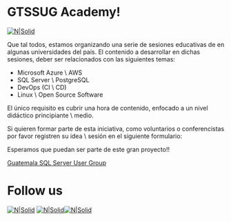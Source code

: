 # GTSSUG Academy!

[![N|Solid](http://dbamastery.com/wp-content/uploads/2018/10/LogoSQL.jpg)](https://gtssug.pass.org)

Que tal todos, estamos organizando una serie de sesiones educativas de  en algunas universidades del país. El contenido a desarrollar en dichas sesiones, deber ser relacionados con las siguientes temas:

* Microsoft Azure \ AWS
* SQL Server \ PostgreSQL
* DevOps (CI \ CD)
* Linux \ Open Source Software

El único requisito es cubrir una hora de contenido, enfocado a un nivel didáctico principiante \ medio.

Si quieren formar parte de esta iniciativa, como voluntarios o conferencistas por favor registren su idea \ sesión en el siguiente formulario:


Esperamos que puedan ser parte de este gran proyecto!!

[Guatemala SQL Server User Group](gtssug.pass.org)

# Follow us
[![N|Solid](http://dbamastery.com/wp-content/uploads/2018/08/if_twitter_circle_color_107170.png)](https://twitter.com/gtssug) [![N|Solid](http://dbamastery.com/wp-content/uploads/2018/08/if_github_circle_black_107161.png)](https://github.com/GTSSUG)[![N|Solid](http://dbamastery.com/wp-content/uploads/2018/08/if_browser_1055104.png)](https://gtssug.pass.org/)

[website]: <https://gtssug.pass.org/>
